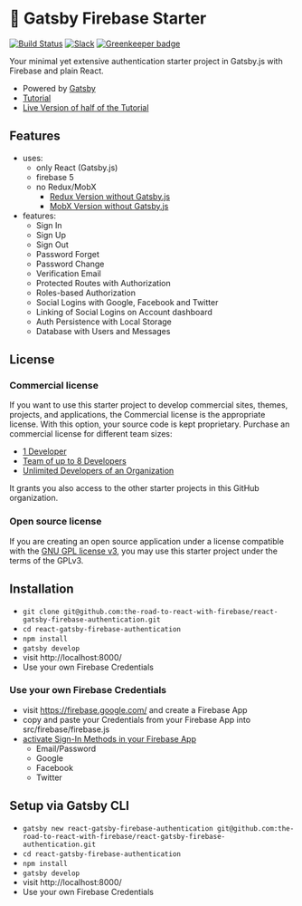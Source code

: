 # 🐣 Gatsby Firebase Starter

[![Build Status](https://travis-ci.org/the-road-to-react-with-firebase/react-gatsby-firebase-authentication.svg?branch=master)](https://travis-ci.org/the-road-to-react-with-firebase/react-gatsby-firebase-authentication) [![Slack](https://slack-the-road-to-learn-react.wieruch.com/badge.svg)](https://slack-the-road-to-learn-react.wieruch.com/) [![Greenkeeper badge](https://badges.greenkeeper.io/the-road-to-react-with-firebase/react-gatsby-firebase-authentication.svg)](https://greenkeeper.io/)

Your minimal yet extensive authentication starter project in Gatsby.js with Firebase and plain React.

* Powered by [Gatsby](https://github.com/gatsbyjs/gatsby)
* [Tutorial](https://www.robinwieruch.de/complete-firebase-authentication-react-tutorial/)
* [Live Version of half of the Tutorial](https://react-firebase-authentication.wieruch.com/)

## Features

* uses:
  * only React (Gatsby.js)
  * firebase 5
  * no Redux/MobX
    * [Redux Version without Gatsby.js](https://github.com/the-road-to-react-with-firebase/react-redux-firebase-authentication)
    * [MobX Version without Gatsby.js](https://github.com/the-road-to-react-with-firebase/react-mobx-firebase-authentication)
* features:
  * Sign In
  * Sign Up
  * Sign Out
  * Password Forget
  * Password Change
  * Verification Email
  * Protected Routes with Authorization
  * Roles-based Authorization
  * Social Logins with Google, Facebook and Twitter
  * Linking of Social Logins on Account dashboard
  * Auth Persistence with Local Storage
  * Database with Users and Messages

## License

### Commercial license

If you want to use this starter project to develop commercial sites, themes, projects, and applications, the Commercial license is the appropriate license. With this option, your source code is kept proprietary. Purchase an commercial license for different team sizes:

* [1 Developer](https://gum.co/react-with-firebase-starter-pack-developer)
* [Team of up to 8 Developers](https://gum.co/react-with-firebase-starter-pack-team)
* [Unlimited Developers of an Organization](https://gum.co/react-with-firebase-starter-pack-organization)

It grants you also access to the other starter projects in this GitHub organization.

### Open source license

If you are creating an open source application under a license compatible with the [GNU GPL license v3](https://www.gnu.org/licenses/gpl-3.0.html), you may use this starter project under the terms of the GPLv3.

## Installation

* `git clone git@github.com:the-road-to-react-with-firebase/react-gatsby-firebase-authentication.git`
* `cd react-gatsby-firebase-authentication`
* `npm install`
* `gatsby develop`
* visit http://localhost:8000/
* Use your own Firebase Credentials

### Use your own Firebase Credentials

* visit https://firebase.google.com/ and create a Firebase App
* copy and paste your Credentials from your Firebase App into src/firebase/firebase.js
* [activate Sign-In Methods in your Firebase App](https://www.robinwieruch.de/react-firebase-social-login/)
  * Email/Password
  * Google
  * Facebook
  * Twitter

## Setup via Gatsby CLI

* `gatsby new react-gatsby-firebase-authentication git@github.com:the-road-to-react-with-firebase/react-gatsby-firebase-authentication.git`
* `cd react-gatsby-firebase-authentication`
* `npm install`
* `gatsby develop`
* visit http://localhost:8000/
* Use your own Firebase Credentials
